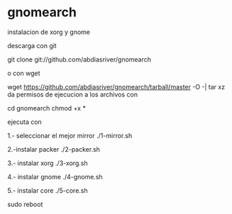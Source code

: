 # gnomearch
instalacion de xorg y gnome

descarga con git

git clone git://github.com/abdiasriver/gnomearch

o con wget

wget https://github.com/abdiasriver/gnomearch/tarball/master -O -| tar xz
da permisos de ejecucion a los archivos con


cd gnomearch
chmod +x *

ejecuta con

1.- seleccionar el mejor mirror
./1-mirror.sh

2.-instalar packer
./2-packer.sh

3.- instalar xorg
./3-xorg.sh

4.- instalar gnome
./4-gnome.sh

5.- instalar core
./5-core.sh


sudo reboot
